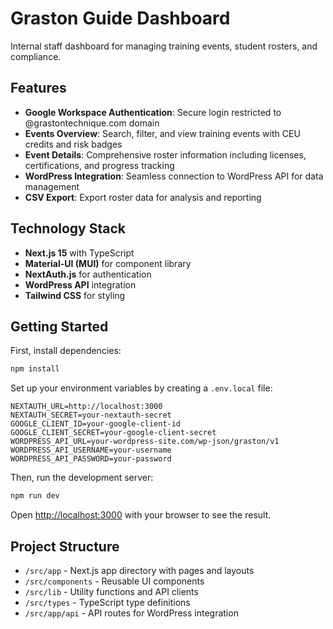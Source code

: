 # Graston Guide Dashboard

Internal staff dashboard for managing training events, student rosters, and compliance.

## Features

- **Google Workspace Authentication**: Secure login restricted to @grastontechnique.com domain
- **Events Overview**: Search, filter, and view training events with CEU credits and risk badges
- **Event Details**: Comprehensive roster information including licenses, certifications, and progress tracking
- **WordPress Integration**: Seamless connection to WordPress API for data management
- **CSV Export**: Export roster data for analysis and reporting

## Technology Stack

- **Next.js 15** with TypeScript
- **Material-UI (MUI)** for component library
- **NextAuth.js** for authentication
- **WordPress API** integration
- **Tailwind CSS** for styling

## Getting Started

First, install dependencies:

```bash
npm install
```

Set up your environment variables by creating a `.env.local` file:

```env
NEXTAUTH_URL=http://localhost:3000
NEXTAUTH_SECRET=your-nextauth-secret
GOOGLE_CLIENT_ID=your-google-client-id
GOOGLE_CLIENT_SECRET=your-google-client-secret
WORDPRESS_API_URL=your-wordpress-site.com/wp-json/graston/v1
WORDPRESS_API_USERNAME=your-username
WORDPRESS_API_PASSWORD=your-password
```

Then, run the development server:

```bash
npm run dev
```

Open [http://localhost:3000](http://localhost:3000) with your browser to see the result.

## Project Structure

- `/src/app` - Next.js app directory with pages and layouts
- `/src/components` - Reusable UI components
- `/src/lib` - Utility functions and API clients
- `/src/types` - TypeScript type definitions
- `/src/app/api` - API routes for WordPress integration
